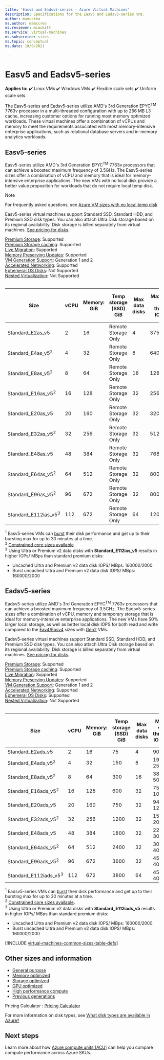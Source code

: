 ```yaml
---
title: 'Easv5 and Eadsv5-series - Azure Virtual Machines'
description: Specifications for the Easv5 and Eadsv5-series VMs.
author: mamccrea 
ms.author: mamccrea
ms.reviewer: mimckitt
ms.service: virtual-machines
ms.subservice: sizes
ms.topic: conceptual 
ms.date: 10/8/2021

---
```


# Easv5 and Eadsv5-series

**Applies to:** :heavy_check_mark: Linux VMs :heavy_check_mark: Windows VMs :heavy_check_mark: Flexible scale sets :heavy_check_mark: Uniform scale sets

The Easv5-series and Eadsv5-series utilize AMD's 3rd Generation EPYC<sup>TM</sup> 7763v processor in a multi-threaded configuration with up to 256 MB L3 cache, increasing customer options for running most memory optimized workloads. These virtual machines offer a combination of vCPUs and memory to meet the requirements associated with most memory-intensive enterprise applications, such as relational database servers and in-memory analytics workloads.

## Easv5-series

Easv5-series utilize AMD's 3rd Generation EPYC<sup>TM</sup> 7763v processors that can achieve a boosted maximum frequency of 3.5GHz. The Easv5-series sizes offer a combination of vCPU and memory that is ideal for memory-intensive enterprise applications. The new VMs with no local disk provide a better value proposition for workloads that do not require local temp disk.

> [!NOTE]
> For frequently asked questions, see [Azure VM sizes with no local temp disk](azure-vms-no-temp-disk.yml).

Easv5-series virtual machines support Standard SSD, Standard HDD, and Premium SSD disk types. You can also attach Ultra Disk storage based on its regional availability. Disk storage is billed separately from virtual machines. [See pricing for disks](https://azure.microsoft.com/pricing/details/managed-disks/).

[Premium Storage](premium-storage-performance.md): Supported <br>
[Premium Storage caching](premium-storage-performance.md): Supported <br>
[Live Migration](maintenance-and-updates.md): Supported <br>
[Memory Preserving Updates](maintenance-and-updates.md): Supported <br>
[VM Generation Support](generation-2.md): Generation 1 and 2 <br>
[Accelerated Networking](../virtual-network/create-vm-accelerated-networking-cli.md): Supported <br>
[Ephemeral OS Disks](ephemeral-os-disks.md): Not Supported <br>
[Nested Virtualization](/virtualization/hyper-v-on-windows/user-guide/nested-virtualization): Not Supported <br>
<br>

| Size | vCPU | Memory: GiB | Temp storage (SSD) GiB | Max data disks | Max uncached disk throughput: IOPS/MBps | Max burst uncached disk throughput: IOPS/MBps<sup>1</sup> | Max NICs | Max network bandwidth (Mbps) |
|---|---|---|---|---|---|---|---|---|
| Standard_E2as_v5              | 2   | 16  | Remote Storage Only | 4  | 3750/82      | 10000/600   | 2 | 12500 |
| Standard_E4as_v5<sup>2</sup>  | 4   | 32  | Remote Storage Only | 8  | 6400/144     | 20000/600   | 2 | 12500 |
| Standard_E8as_v5<sup>2</sup>  | 8   | 64  | Remote Storage Only | 16 | 12800/200    | 20000/600   | 4 | 12500 |
| Standard_E16as_v5<sup>2</sup> | 16  | 128 | Remote Storage Only | 32 | 25600/384    | 40000/800   | 8 | 12500 |
| Standard_E20as_v5             | 20  | 160 | Remote Storage Only | 32 | 32000/480    | 64000/1000  | 8 | 12500 |
| Standard_E32as_v5<sup>2</sup> | 32  | 256 | Remote Storage Only | 32 | 51200/768    | 80000/1600  | 8 | 16000 |
| Standard_E48as_v5             | 48  | 384 | Remote Storage Only | 32 | 76800/1152   | 80000/2000  | 8 | 24000 |
| Standard_E64as_v5<sup>2</sup> | 64  | 512 | Remote Storage Only | 32 | 80000/1200   | 80000/2000  | 8 | 32000 |
| Standard_E96as_v5<sup>2</sup> | 96  | 672 | Remote Storage Only | 32 | 80000/1600   | 80000/2000  | 8 | 40000 |
| Standard_E112ias_v5<sup>3</sup>   | 112 | 672 | Remote Storage Only | 64 | 1200000/2000 | 120000/2000 | 8 | 50000 |

<sup>1</sup> Easv5-series VMs can [burst](disk-bursting.md) their disk performance and get up to their bursting max for up to 30 minutes at a time.<br>
<sup>2</sup> [Constrained core sizes available](constrained-vcpu.md)<br>
<sup>3</sup> Using Ultra or Premium v2 data disks with **Standard_E112ias_v5** results in higher IOPs/ MBps than standard premium disks:
- Uncached Ultra and Premium v2 data disk IOPS/ MBps: 160000/2000 
- Burst uncached Ultra and Premium v2 data disk IOPS/ MBps: 160000/2000


## Eadsv5-series

Eadsv5-series utilize AMD's 3rd Generation EPYC<sup>TM</sup> 7763v processors that can achieve a boosted maximum frequency of 3.5GHz. The Eadsv5-series sizes offer a combination of vCPU, memory and temporary storage that is ideal for memory-intensive enterprise applications. The new VMs have 50% larger local storage, as well as better local disk IOPS for both read and write compared to the [Eav4/Easv4](eav4-easv4-series.md) sizes with [Gen2](generation-2.md) VMs.

Eadsv5-series virtual machines support Standard SSD, Standard HDD, and Premium SSD disk types. You can also attach Ultra Disk storage based on its regional availability. Disk storage is billed separately from virtual machines. [See pricing for disks](https://azure.microsoft.com/pricing/details/managed-disks/).

[Premium Storage](premium-storage-performance.md): Supported <br>
[Premium Storage caching](premium-storage-performance.md): Supported <br>
[Live Migration](maintenance-and-updates.md): Supported <br>
[Memory Preserving Updates](maintenance-and-updates.md): Supported <br>
[VM Generation Support](generation-2.md): Generation 1 and 2 <br>
[Accelerated Networking](../virtual-network/create-vm-accelerated-networking-cli.md): Supported <br>
[Ephemeral OS Disks](ephemeral-os-disks.md): Supported <br>
[Nested Virtualization](/virtualization/hyper-v-on-windows/user-guide/nested-virtualization): Not Supported <br>
<br>

| Size | vCPU | Memory: GiB | Temp storage (SSD) GiB | Max data disks | Max temp storage throughput: IOPS/MBps | Max uncached disk throughput: IOPS/MBps | Max burst uncached disk throughput: IOPS/MBps<sup>1</sup> | Max NICs | Max network bandwidth (Mbps) |
|---|---|---|---|---|---|---|---|---|---|
| Standard_E2ads_v5              | 2   | 16  | 75   | 4  | 9000 / 125    | 3750/82       | 10000/600   | 2 | 12500 |
| Standard_E4ads_v5<sup>2</sup>  | 4   | 32  | 150  | 8  | 19000 / 250   | 6400/144      | 20000/600   | 2 | 12500 |
| Standard_E8ads_v5<sup>2</sup>  | 8   | 64  | 300  | 16 | 38000 / 500   | 12800/200     | 20000/600   | 4 | 12500 |
| Standard_E16ads_v5<sup>2</sup> | 16  | 128 | 600  | 32 | 75000 / 1000  | 25600/384     | 40000/800   | 8 | 12500 |
| Standard_E20ads_v5             | 20  | 160 | 750  | 32 | 94000 / 1250  | 32000/480     | 64000/1000  | 8 | 12500 |
| Standard_E32ads_v5<sup>2</sup> | 32  | 256 | 1200 | 32 | 150000 / 2000 | 51200/768     | 80000/1600  | 8 | 16000 |
| Standard_E48ads_v5             | 48  | 384 | 1800 | 32 | 225000 / 3000 | 76800/1152    | 80000/2000  | 8 | 24000 |
| Standard_E64ads_v5<sup>2</sup> | 64  | 512 | 2400 | 32 | 300000 / 4000 | 80000/1200    | 80000/2000  | 8 | 32000 |
| Standard_E96ads_v5<sup>2</sup> | 96  | 672 | 3600 | 32 | 450000 / 4000 | 80000/1600    | 80000/2000  | 8 | 40000 |
| Standard_E112iads_v5<sup>3</sup> | 112 | 672 | 3800 | 64 | 450000 / 4000 | 120000/2000   | 120000/2000 | 8 | 50000 |

<sup>1</sup> Eadsv5-series VMs can [burst](disk-bursting.md) their disk performance and get up to their bursting max for up to 30 minutes at a time.<br>
<sup>2</sup> [Constrained core sizes available](constrained-vcpu.md). <br>
<sup>3</sup> Using Ultra or Premium v2 data disks with **Standard_E112iads_v5** results in higher IOPs/ MBps than standard premium disks:
- Uncached Ultra and Premium v2 data disk IOPS/ MBps: 160000/2000 <br>
- Burst uncached Ultra and Premium v2 data disk IOPS/ MBps: 160000/2000

[!INCLUDE [virtual-machines-common-sizes-table-defs](../../includes/virtual-machines-common-sizes-table-defs.md)]

## Other sizes and information

- [General purpose](sizes-general.md)
- [Memory optimized](sizes-memory.md)
- [Storage optimized](sizes-storage.md)
- [GPU optimized](sizes-gpu.md)
- [High performance compute](sizes-hpc.md)
- [Previous generations](sizes-previous-gen.md)

Pricing Calculator : [Pricing Calculator](https://azure.microsoft.com/pricing/calculator/)

For more information on disk types, see [What disk types are available in Azure?](disks-types.md)

## Next steps

Learn more about how [Azure compute units (ACU)](acu.md) can help you compare compute performance across Azure SKUs.
